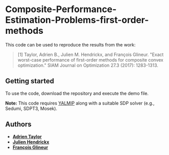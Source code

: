 # Composite-Performance-Estimation-Problems-first-order-methods

This code can be used to reproduce the results from the work:

> [1] Taylor, Adrien B., Julien M. Hendrickx, and François Glineur. "Exact worst-case performance of first-order methods for composite convex optimization." SIAM Journal on Optimization 27.3 (2017): 1283-1313.

## Getting started

To use the code, download the repository and execute the demo file. 

**Note:** This code requires [YALMIP](https://yalmip.github.io/) along with a suitable SDP solver (e.g., Sedumi, SDPT3, Mosek).

## Authors
- [**Adrien Taylor**](http://www.di.ens.fr/~ataylor/)
- [**Julien Hendrickx**](https://perso.uclouvain.be/julien.hendrickx/index.html)
- [**François Glineur**](https://perso.uclouvain.be/francois.glineur/)
